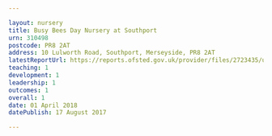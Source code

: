 ```yaml
---

layout: nursery
title: Busy Bees Day Nursery at Southport
urn: 310498
postcode: PR8 2AT
address: 10 Lulworth Road, Southport, Merseyside, PR8 2AT
latestReportUrl: https://reports.ofsted.gov.uk/provider/files/2723435/urn/310498.pdf
teaching: 1
development: 1
leadership: 1
outcomes: 1
overall: 1
date: 01 April 2018 
datePublish: 17 August 2017

---
```

